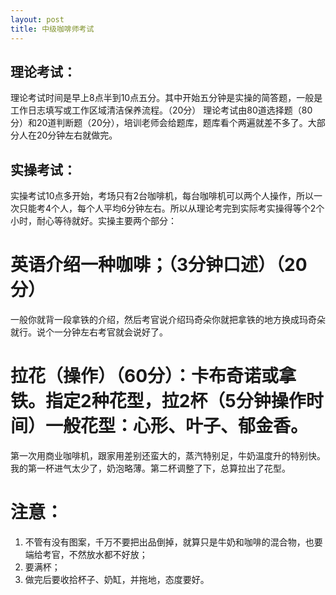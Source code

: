 ```yaml
---
layout: post
title: 中级咖啡师考试
---
```


## 理论考试：
理论考试时间是早上8点半到10点五分。其中开始五分钟是实操的简答题，一般是工作日志填写或工作区域清洁保养流程。（20分）
理论考试由80道选择题（80分）和20道判断题（20分），培训老师会给题库，题库看个两遍就差不多了。大部分人在20分钟左右就做完。

## 实操考试：
实操考试10点多开始，考场只有2台咖啡机，每台咖啡机可以两个人操作，所以一次只能考4个人，每个人平均6分钟左右。所以从理论考完到实际考实操得等个2个小时，耐心等待就好。实操主要两个部分：
# 英语介绍一种咖啡；（3分钟口述）（20分）
一般你就背一段拿铁的介绍，然后考官说介绍玛奇朵你就把拿铁的地方换成玛奇朵就行。说个一分钟左右考官就会说好了。
# 拉花（操作）（60分）：卡布奇诺或拿铁。指定2种花型，拉2杯（5分钟操作时间）一般花型：心形、叶子、郁金香。
第一次用商业咖啡机，跟家用差别还蛮大的，蒸汽特别足，牛奶温度升的特别快。我的第一杯进气太少了，奶泡略薄。第二杯调整了下，总算拉出了花型。
# 注意：
1. 不管有没有图案，千万不要把出品倒掉，就算只是牛奶和咖啡的混合物，也要端给考官，不然放水都不好放；
2. 要满杯；
3. 做完后要收拾杯子、奶缸，并拖地，态度要好。